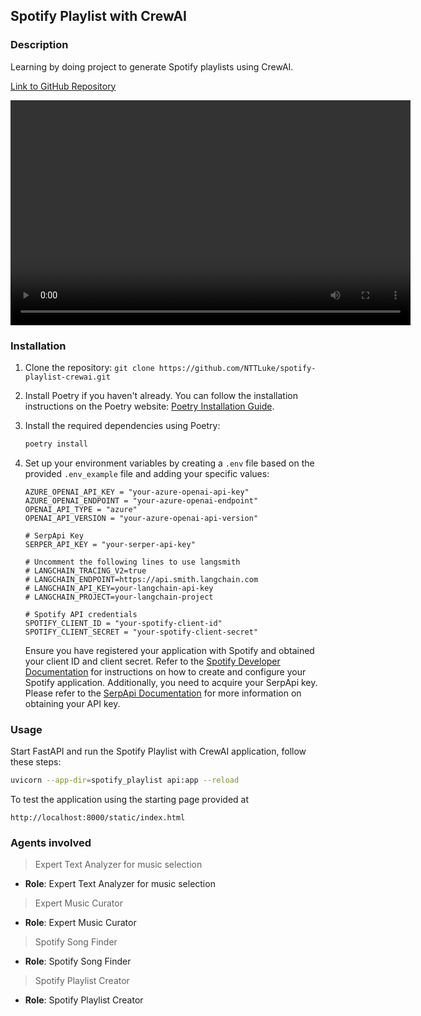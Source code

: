 ## Spotify Playlist with CrewAI

### Description

Learning by doing project to generate Spotify playlists using CrewAI.

[Link to GitHub Repository](https://github.com/joaomdmoura/crewAI)

<video src="./assets/demo-spoty-crewai.mp4" width="640" height="360" controls></video>

### Installation

1. Clone the repository: `git clone https://github.com/NTTLuke/spotify-playlist-crewai.git`
2. Install Poetry if you haven't already. You can follow the installation instructions on the Poetry website: [Poetry Installation Guide](https://python-poetry.org/docs/#installation).
3. Install the required dependencies using Poetry:
   ```bash
   poetry install
   ```
4. Set up your environment variables by creating a `.env` file based on the provided `.env_example` file and adding your specific values:

   ```plaintext
   AZURE_OPENAI_API_KEY = "your-azure-openai-api-key"
   AZURE_OPENAI_ENDPOINT = "your-azure-openai-endpoint"
   OPENAI_API_TYPE = "azure"
   OPENAI_API_VERSION = "your-azure-openai-api-version"

   # SerpApi Key
   SERPER_API_KEY = "your-serper-api-key"

   # Uncomment the following lines to use langsmith
   # LANGCHAIN_TRACING_V2=true
   # LANGCHAIN_ENDPOINT=https://api.smith.langchain.com
   # LANGCHAIN_API_KEY=your-langchain-api-key
   # LANGCHAIN_PROJECT=your-langchain-project

   # Spotify API credentials
   SPOTIFY_CLIENT_ID = "your-spotify-client-id"
   SPOTIFY_CLIENT_SECRET = "your-spotify-client-secret"
   ```

   Ensure you have registered your application with Spotify and obtained your client ID and client secret. Refer to the [Spotify Developer Documentation](https://developer.spotify.com/documentation/general/guides/app-settings/) for instructions on how to create and configure your Spotify application. Additionally, you need to acquire your SerpApi key. Please refer to the [SerpApi Documentation](https://serpapi.com/) for more information on obtaining your API key.

### Usage

Start FastAPI and run the Spotify Playlist with CrewAI application, follow these steps:

```bash
uvicorn --app-dir=spotify_playlist api:app --reload
```

To test the application using the starting page provided at

```
http://localhost:8000/static/index.html
```

### Agents involved

> Expert Text Analyzer for music selection

- **Role**: Expert Text Analyzer for music selection

> Expert Music Curator

- **Role**: Expert Music Curator

> Spotify Song Finder

- **Role**: Spotify Song Finder

> Spotify Playlist Creator

- **Role**: Spotify Playlist Creator
